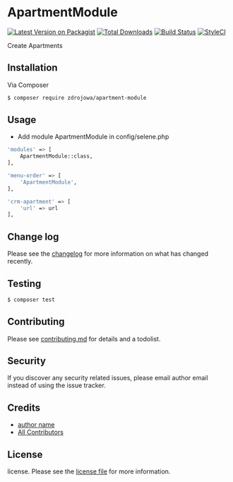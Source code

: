 # ApartmentModule

[![Latest Version on Packagist][ico-version]][link-packagist]
[![Total Downloads][ico-downloads]][link-downloads]
[![Build Status][ico-travis]][link-travis]
[![StyleCI][ico-styleci]][link-styleci]

Create Apartments

## Installation

Via Composer

``` bash
$ composer require zdrojowa/apartment-module
```

## Usage

- Add module ApartmentModule in config/selene.php

``` bash
'modules' => [
    ApartmentModule::class,
],

'menu-order' => [
    'ApartmentModule',
],

'crm-apartment' => [
    'url' => url
],
```

## Change log

Please see the [changelog](changelog.md) for more information on what has changed recently.

## Testing

``` bash
$ composer test
```

## Contributing

Please see [contributing.md](contributing.md) for details and a todolist.

## Security

If you discover any security related issues, please email author email instead of using the issue tracker.

## Credits

- [author name][link-author]
- [All Contributors][link-contributors]

## License

license. Please see the [license file](license.md) for more information.

[ico-version]: https://img.shields.io/packagist/v/zdrojowa/apartment-module.svg?style=flat-square
[ico-downloads]: https://img.shields.io/packagist/dt/zdrojowa/apartment-module.svg?style=flat-square
[ico-travis]: https://img.shields.io/travis/zdrojowa/apartment-module/master.svg?style=flat-square
[ico-styleci]: https://styleci.io/repos/12345678/shield

[link-packagist]: https://packagist.org/packages/zdrojowa/apartment-module
[link-downloads]: https://packagist.org/packages/zdrojowa/apartment-module
[link-travis]: https://travis-ci.org/zdrojowa/apartment-module
[link-styleci]: https://styleci.io/repos/12345678
[link-author]: https://github.com/zdrojowa
[link-contributors]: ../../contributors
